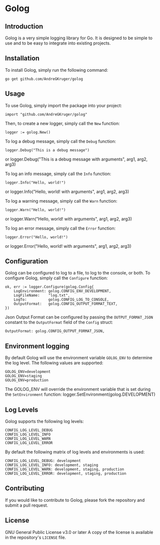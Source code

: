 # Golog

## Introduction
Golog is a very simple logging library for Go. It is designed to be simple to use and to be easy to integrate into existing projects.

## Installation
To install Golog, simply run the following command:

    go get github.com/AndreGKruger/golog

## Usage
To use Golog, simply import the package into your project:

    import "github.com/AndreGKruger/golog"

Then, to create a new logger, simply call the `New` function:

    logger := golog.New()

To log a debug message, simply call the `Debug` function:

    logger.Debug("This is a debug message")
or 
    logger.Debug("This is a debug message with arguments", arg1, arg2, arg3)

To log an info message, simply call the `Info` function:
    
    logger.Info("Hello, world!")
or
    logger.Info("Hello, world! with arguments", arg1, arg2, arg3)

To log a warning message, simply call the `Warn` function:

    logger.Warn("Hello, world!")
or
    logger.Warn("Hello, world! with arguments", arg1, arg2, arg3)

To log an error message, simply call the `Error` function:
    
    logger.Error("Hello, world!")
or
    logger.Error("Hello, world! with arguments", arg1, arg2, arg3)

## Configuration
Golog can be configured to log to a file, to log to the console, or both. To configure Golog, simply call the `Configure` function:

    ok, err := logger.Configure(golog.Config{
        LogEnvironment: golog.CONFIG_ENV_DEVELOPMENT,
        LogFileName:    "log.txt",
        LogTo:          golog.CONFIG_LOG_TO_CONSOLE,
        OutputFormat:   golog.CONFIG_OUTPUT_FORMAT_TEXT,
    })

Json Output Format can be configured by passing the `OUTPUT_FORMAT_JSON` constant to the `OutputFormat` field of the `Config` struct:

    OutputFormat: golog.CONFIG_OUTPUT_FORMAT_JSON,

## Environment logging
By default Golog will use the environment variable `GOLOG_ENV` to determine the log level. The following values are supported:
    
    GOLOG_ENV=development
    GOLOG_ENV=staging
    GOLOG_ENV=production

The GOLOG_ENV will override the environment variable that is set during the `SetEnvironment` function:
    logger.SetEnvironment(golog.DEVELOPMENT)

## Log Levels
Golog supports the following log levels:

    CONFIG_LOG_LEVEL_DEBUG
    CONFIG_LOG_LEVEL_INFO
    CONFIG_LOG_LEVEL_WARN
    CONFIG_LOG_LEVEL_ERROR

By default the following matrix of log levels and environments is used:

    CONFIG_LOG_LEVEL_DEBUG: development
    CONFIG_LOG_LEVEL_INFO: development, staging
    CONFIG_LOG_LEVEL_WARN: development, staging, production
    CONFIG_LOG_LEVEL_ERROR: development, staging, production

## Contributing
If you would like to contribute to Golog, please fork the repository and submit a pull request.

## License 
GNU General Public License v3.0 or later
A copy of the license is available in the repository's `LICENSE` file.

